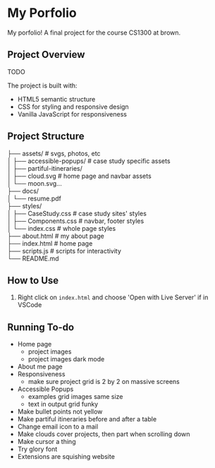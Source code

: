 # My Porfolio

My porfolio! A final project for the course CS1300 at brown.

## Project Overview

TODO

The project is built with:

- HTML5 semantic structure
- CSS for styling and responsive design
- Vanilla JavaScript for responsiveness

## Project Structure

├── assets/ # svgs, photos, etc  
│ ├── accessible-popups/ # case study specific assets  
│ ├── partiful-itineraries/  
│ ├── cloud.svg # home page and navbar assets  
│ └── moon.svg...  
├── docs/  
│ └── resume.pdf  
├── styles/  
│ ├── CaseStudy.css # case study sites' styles  
│ ├── Components.css # navbar, footer styles  
│ └── index.css # whole page styles  
├── about.html # my about page  
├── index.html # home page  
├── scripts.js # scripts for interactivity  
└── README.md

## How to Use

1. Right click on `index.html` and choose 'Open with Live Server' if in VSCode

## Running To-do

- Home page
  - project images
  - project images dark mode
- About me page
- Responsiveness
  - make sure project grid is 2 by 2 on massive screens
- Accessible Popups
  - examples grid images same size
  - text in output grid funky
- Make bullet points not yellow
- Make partiful itineraries before and after a table
- Change email icon to a mail
- Make clouds cover projects, then part when scrolling down
- Make cursor a thing
- Try glory font
- Extensions are squishing website
